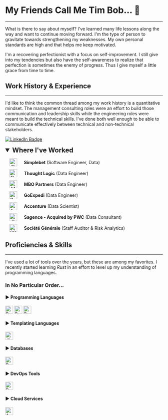 # My Friends Call Me Tim Bob... 👋
<hr>

<p>What is there to say about myself?  I've learned many life lessons along the way and want to continue moving forward.  I'm the type of person to gravitate towards strengthening my weaknesses.  My own personal standards are high and that helps me keep motivated.</p>

<p>I'm a recovering perfectionist with a focus on self-improvement.  I still give into my tendencies but also have the self-awareness to realize that perfection is sometimes the enemy of progress.  Thus I give myself a little grace from time to time.</p>

## Work History & Experience
<hr>

I'd like to think the common thread among my work history is a quantitative mindset.  The management consulting roles were an effort to build those communication and leadership skills while the engineering roles were meant to build the technical skills.  I've done both well enough to be able to communicate effectively between technical and non-technical stakeholders. 
<p>
  <a href="https://www.linkedin.com/in/timothy-byrne-70a7a013/"><img src="https://img.shields.io/badge/LinkedIn-0077B5?style=flat-square&amp;labelColor=0077B5&amp;logo=LinkedIn&amp;link=https://www.linkedin.com/in/serbis/" alt="LinkedIn Badge"></a>
</p>

<details open>
  <summary style="font-size: 1.5em; font-weight: bold;">Where I've Worked</summary>
  <ul style="list-style-type: none; padding: 0;">
    <!-- Simplebet -->
    <li style="display: flex; align-items: center; margin-bottom: 10px;">
      <div style="flex-shrink: 0; width: 50px; text-align: center;">
        <img src="https://images.crunchbase.com/image/upload/c_pad,f_auto,q_auto:eco,dpr_1/dgj9fwxvwl0ijxypovxt" alt="Simplebet Logo" height="25" />
      </div>
      <div style="padding-left: 10px;"><b>Simplebet</b> (Software Engineer, Data)</div>
    </li>
    <li style="display: flex; align-items: center; margin-bottom: 10px;">
      <div style="flex-shrink: 0; width: 50px; text-align: center;">
        <img src="https://media.licdn.com/dms/image/C560BAQHdGK-slYE-Dw/company-logo_200_200/0/1657216361547/thought_logic_consulting_logo?e=2147483647&v=beta&t=LPzEpE_I9-sCc-2ttsa7Am_4GXdmv6bP2gPLFiRt_Fc" alt="Thought Logic Logo" height="25" />
      </div>
      <div style="padding-left: 10px;"><b>Thought Logic</b> (Data Engineer)</div>
    </li>
    <li style="display: flex; align-items: center; margin-bottom: 10px;">
      <div style="flex-shrink: 0; width: 50px; text-align: center;">
        <img src="https://s29814.pcdn.co/wp-content/uploads/2021/07/imageedit_14_7709588134.png" alt="MBO Logo" height="25" />
      </div>
      <div style="padding-left: 10px;"><b>MBO Partners</b> (Data Engineer)</div>
    </li>
    <li style="display: flex; align-items: center; margin-bottom: 10px;">
      <div style="flex-shrink: 0; width: 50px; text-align: center;">
        <img src="https://images.crunchbase.com/image/upload/c_pad,f_auto,q_auto:eco,dpr_1/u1bfthwhdcpvqcuvx7rw" alt="GoExpedi Logo" height="25" />
      </div>
      <div style="padding-left: 10px;"><b>GoExpedi</b> (Data Engineer)</div>
    </li>
    <li style="display: flex; align-items: center; margin-bottom: 10px;">
      <div style="flex-shrink: 0; width: 50px; text-align: center;">
        <img src="https://www.pngall.com/wp-content/uploads/15/Accenture-Logo-PNG-Images.png" alt="Accenture Logo" height="25" />
      </div>
      <div style="padding-left: 10px;"><b>Accenture</b> (Data Scientist)</div>
    </li>
    <li style="display: flex; align-items: center; margin-bottom: 10px;">
      <div style="flex-shrink: 0; width: 50px; text-align: center;">
        <img src="https://upload.wikimedia.org/wikipedia/commons/thumb/0/05/PricewaterhouseCoopers_Logo.svg/1200px-PricewaterhouseCoopers_Logo.svg.png" alt="PWC Logo" height="25" />
      </div>
      <div style="padding-left: 10px;"><b>Sagence - Acquired by PWC</b> (Data Consultant)</div>
    </li>
    <li style="display: flex; align-items: center; margin-bottom: 10px;">
      <div style="flex-shrink: 0; width: 50px; text-align: center;">
        <img src="https://encrypted-tbn0.gstatic.com/images?q=tbn:ANd9GcRVkpeZFSJDlPLkHVWI4NKhWclYW5oCtcRHLA&usqp=CAU" alt="SG Logo" height="25" />
      </div>
      <div style="padding-left: 10px;"><b>Société Générale</b> (Staff Auditor & Risk Analytics)</div>
    </li>

  </ul>
</details>



## Proficiencies & Skills
<hr>

I've used a lot of tools over the years, but these are among my favorites.  I recently started learning *Rust* in an effort to level up my understanding of programming languages.
### In No Particular Order...

<!-- Programming Languages -->
<div>
  <h4>▶ Programming Languages</h4>
  <img src="https://img.shields.io/badge/Python-FFD43B?style=for-the-badge&logo=python&logoColor=blue" alt="Python" height="25" />
  <img src="https://img.shields.io/badge/R-276DC3?style=for-the-badge&logo=r&logoColor=white" alt="R" height="25" />
  <img src="https://img.shields.io/badge/Rust-000000?style=for-the-badge&logo=rust&logoColor=white" alt="Rust" height="25" />
</div>

<!-- Programming Languages -->
<div>
  <h4>▶ Templating Languages</h4>
  <img src="https://img.shields.io/badge/dbt-FF694B?style=for-the-badge&logo=dbt&logoColor=white" alt="dbt" height="25" />
</div>

<!-- Databases -->
<div>
  <h4>▶ Databases</h4>
  <img src="https://img.shields.io/badge/PostgreSQL-316192?style=for-the-badge&logo=postgresql&logoColor=white" alt="PostgreSQL" height="25" />
</div>

<!-- DevOps Tools -->
<div>
  <h4>▶ DevOps Tools</h4>
  <img src="https://img.shields.io/badge/Docker-2CA5E0?style=for-the-badge&logo=docker&logoColor=white" alt="Docker" height="25" />
</div>

<!-- Cloud Services -->
<div>
  <h4>▶ Cloud Services</h4>
  <img src="https://img.shields.io/badge/Amazon_AWS-FF9900?style=for-the-badge&logo=amazonaws&logoColor=white" alt="AWS" height="25" />
</div>

